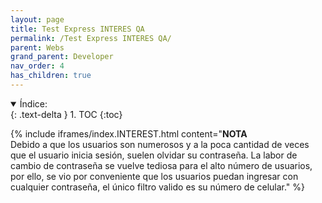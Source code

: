 ```yaml
---
layout: page
title: Test Express INTERES QA
permalink: /Test Express INTERES QA/
parent: Webs
grand_parent: Developer
nav_order: 4
has_children: true
---
```


<details open markdown="block">
  <summary>
    Índice:
  </summary>
  {: .text-delta }
1. TOC
{:toc}
</details>


{% include iframes/index.INTEREST.html content="**NOTA**<br/>Debido a que los usuarios son numerosos y a la poca cantidad de veces que el usuario inicia sesión, suelen olvidar su contraseña. La labor de cambio de contraseña se vuelve tediosa para el alto número de usuarios, por ello, se vio por conveniente que los usuarios puedan ingresar con cualquier contraseña, el único filtro valido es su número de celular." %}
